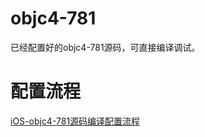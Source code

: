 # objc4-781
已经配置好的objc4-781源码，可直接编译调试。
 
# 配置流程
[iOS-objc4-781源码编译配置流程](https://www.jianshu.com/p/4f15c551a0ea)
